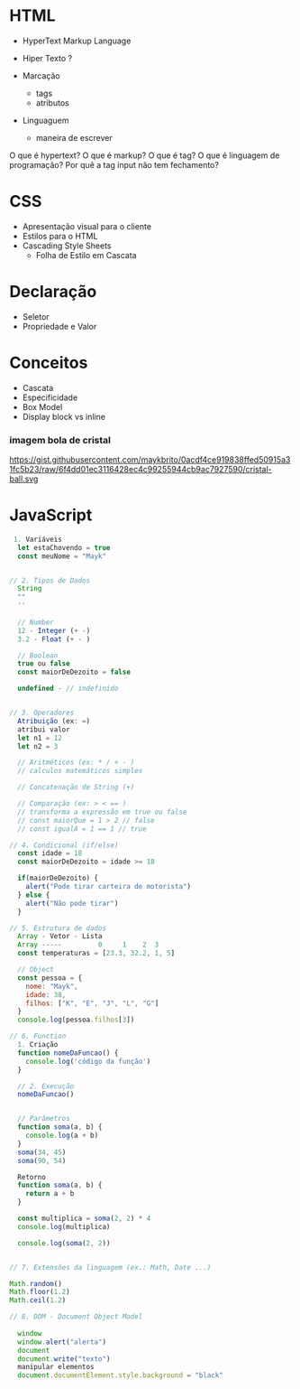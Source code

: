 # HTML

- HyperText Markup Language

- Hiper Texto ?
- Marcação
   - tags
    - atributos
- Linguaguem
   - maneira de escrever

O que é hypertext?
O que é markup?
O que é tag?
O que é linguagem de programação?
Por quê a tag input não tem fechamento?

# CSS

- Apresentação visual para o cliente
- Estilos para o HTML
- Cascading Style Sheets
  - Folha de Estilo em Cascata

# Declaração
- Seletor
- Propriedade e Valor

# Conceitos
- Cascata
- Especificidade
- Box Model
- Display block vs inline


### imagem bola de cristal
https://gist.githubusercontent.com/maykbrito/0acdf4ce919838ffed50915a31fc5b23/raw/6f4dd01ec3116428ec4c99255944cb9ac7927590/cristal-ball.svg

# JavaScript

```js
 1. Variáveis
  let estaChovendo = true
  const meuNome = "Mayk"


// 2. Tipos de Dados 
  String
  ""
  ''
  
  // Number
  12 - Integer (+ -)
  3.2 - Float (+ - )

  // Boolean
  true ou false
  const maiorDeDezoito = false

  undefined - // indefinido


// 3. Operadores
  Atribuição (ex: =)
  atribui valor
  let n1 = 12
  let n2 = 3 

  // Aritméticos (ex: * / + - )
  // calculos matemáticos simples

  // Concatenação de String (+)

  // Comparação (ex: > < == )
  // transforma a expressão em true ou false
  // const maiorQue = 1 > 2 // false
  // const igualA = 1 == 1 // true

// 4. Condicional (if/else)
  const idade = 18
  const maiorDeDezoito = idade >= 18 

  if(maiorDeDezoito) {
    alert("Pode tirar carteira de motorista")
  } else {
    alert("Não pode tirar")
  }

// 5. Estrutura de dados
  Array - Vetor - Lista
  Array -----         0     1    2  3
  const temperaturas = [23.3, 32.2, 1, 5]

  // Object
  const pessoa = {
    nome: "Mayk",
    idade: 38,
    filhos: ["K", "E", "J", "L", "G"]
  }
  console.log(pessoa.filhos[3])

// 6. Function
  1. Criação 
  function nomeDaFuncao() {
    console.log('código da função')
  }

  // 2. Execução
  nomeDaFuncao()


  // Parâmetros
  function soma(a, b) {
    console.log(a + b)
  }
  soma(34, 45)
  soma(90, 54)

  Retorno
  function soma(a, b) {
    return a + b
  }

  const multiplica = soma(2, 2) * 4
  console.log(multiplica)

  console.log(soma(2, 2))


// 7. Extensões da linguagem (ex.: Math, Date ...)

Math.random()
Math.floor(1.2)
Math.ceil(1.2)

// 8. DOM - Document Object Model 
  
  window
  window.alert("alerta")
  document
  document.write("texto")
  manipular elementos
  document.documentElement.style.background = "black"
```


